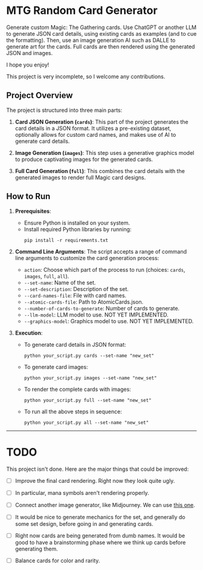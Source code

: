 
# MTG Random Card Generator

Generate custom Magic: The Gathering cards. Use ChatGPT or another LLM to generate JSON card details, using existing cards as examples (and to cue the formatting). Then, use an image generation AI such as DALLE to generate art for the cards. Full cards are then rendered using the generated JSON and images. 

I hope you enjoy!

This project is very incomplete, so I welcome any contributions.

## Project Overview

The project is structured into three main parts:

1. **Card JSON Generation (`cards`)**: This part of the project generates the card details in a JSON format. It utilizes a pre-existing dataset, optionally allows for custom card names, and makes use of AI to generate card details.
   
2. **Image Generation (`images`)**: This step uses a generative graphics model to produce captivating images for the generated cards.

3. **Full Card Generation (`full`)**: This combines the card details with the generated images to render full Magic card designs.

## How to Run

1. **Prerequisites**:
   - Ensure Python is installed on your system.
   - Install required Python libraries by running:
     ```
     pip install -r requirements.txt
     ```

2. **Command Line Arguments**:
   The script accepts a range of command line arguments to customize the card generation process:
   - `action`: Choose which part of the process to run (choices: `cards`, `images`, `full`, `all`).
   - `--set-name`: Name of the set.
   - `--set-description`: Description of the set.
   - `--card-names-file`: File with card names.
   - `--atomic-cards-file`: Path to AtomicCards.json.
   - `--number-of-cards-to-generate`: Number of cards to generate.
   - `--llm-model`: LLM model to use. NOT YET IMPLEMENTED.
   - `--graphics-model`: Graphics model to use. NOT YET IMPLEMENTED.

3. **Execution**:
   
   - To generate card details in JSON format:
     ```
     python your_script.py cards --set-name "new_set"
     ```
     
   - To generate card images:
     ```
     python your_script.py images --set-name "new_set"
     ```
     
   - To render the complete cards with images:
     ```
     python your_script.py full --set-name "new_set"
     ```
   
   - To run all the above steps in sequence:
     ```
     python your_script.py all --set-name "new_set"
     ```

---

# TODO

This project isn't done. Here are the major things that could be improved:


- [ ] Improve the final card rendering. Right now they look quite ugly.
- [ ] In particular, mana symbols aren't rendering properly.
- [ ] Connect another image generator, like Midjourney. We can use [this one](https://github.com/yachty66/unofficial_midjourney_python_api). 
- [ ] It would be nice to generate mechanics for the set, and generally do some set design, before going in and generating cards.
- [ ] Right now cards are being generated from dumb names. It would be good to have a brainstorming phase where we think up cards before generating them.
- [ ] Balance cards for color and rarity. 

